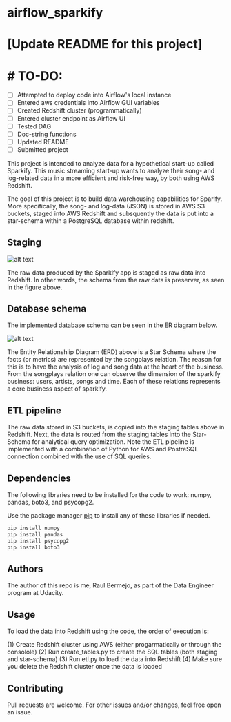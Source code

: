 # airflow_sparkify

# [Update README for this project]

# # TO-DO:

- [ ] Attempted to deploy code into Airflow's local instance
- [ ] Entered aws credentials into Airflow GUI variables
- [ ] Created Redshift cluster (programmatically)
- [ ] Entered cluster endpoint as Airflow UI
- [ ] Tested DAG
- [ ] Doc-string functions
- [ ] Updated README
- [ ] Submitted project

This project is intended to analyze data for a hypothetical start-up called Sparkify. This music streaming start-up wants to analyze their song- and log-related data in a more efficient and risk-free way, by both using AWS Redshift.

The goal of this project is to build data warehousing capabilities for Sparify. More specifically, the song- and log-data (JSON) is stored in AWS S3 buckets, staged into AWS Redshift and subsquently the data is put into a star-schema within a PostgreSQL database within redshift. 

## Staging

![alt text](https://github.com/raul-bermejo/cloud_sparkify/blob/main/images/staging_tables.png)

The raw data produced by the Sparkify app is staged as raw data into Redshift. In other words, the schema from the raw data is preserver, as seen in the figure above.

## Database schema

The implemented database schema can be seen in the ER diagram below.

![alt text](https://github.com/raul-bermejo/cloud_sparkify/blob/main/images/sparkify_erd_transparent.png)

The Entity Relationshiip Diagram (ERD) above is a Star Schema where the facts (or metrics) are represented by the songplays relation. The reason for this is to have the analysis of log and song data at the heart of the business. From the songplays relation one can observe the dimension of the sparkify business: users, artists, songs and time. Each of these relations represents a core business aspect of sparkify.

## ETL pipeline

The raw data stored in S3 buckets, is copied into the staging tables above in Redshift. Next, the data is routed from the staging tables into the Star-Schema for analytical query optimization. Note the ETL pipeline is implemented with a combination of Python for AWS and PostreSQL connection combined with the use of SQL queries.

## Dependencies

The following libraries need to be installed for the code to work: numpy, pandas, boto3, and psycopg2.

Use the package manager [pip](https://pip.pypa.io/en/stable/) to install any of these libraries if needed.

```bash
pip install numpy
pip install pandas
pip install psycopg2
pip install boto3
```

## Authors

The author of this repo is me, Raul Bermejo, as part of the Data Engineer program at Udacity.

## Usage

To load the data into Redshift using the code, the order of execution is:

(1) Create Redshift cluster using AWS (either progarmatically or through the consolole)
(2) Run create_tables.py to create the SQL tables  (both staging and star-schema)
(3) Run etl.py to load the data into Redshift
(4) Make sure you delete the Redshift cluster once the data is loaded

## Contributing
Pull requests are welcome. For other issues and/or changes, feel free open an issue.
